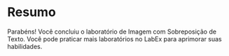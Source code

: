 # Resumo

Parabéns! Você concluiu o laboratório de Imagem com Sobreposição de Texto. Você pode praticar mais laboratórios no LabEx para aprimorar suas habilidades.
